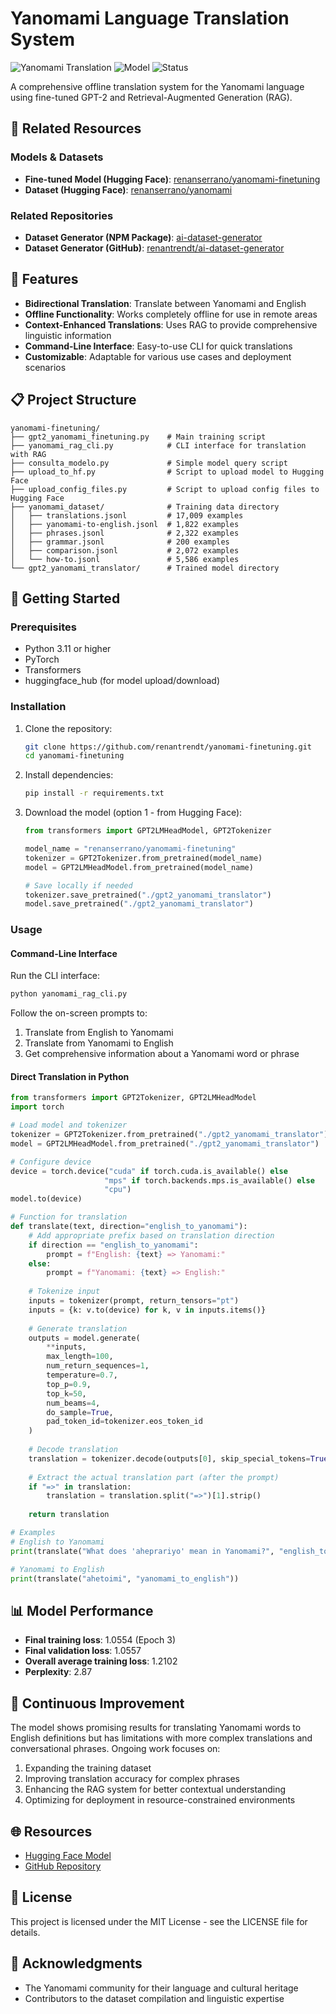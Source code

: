 # Yanomami Language Translation System

![Yanomami Translation](https://img.shields.io/badge/Translation-Yanomami%20%E2%86%94%20English-brightgreen)
![Model](https://img.shields.io/badge/Model-GPT--2%20Small-blue)
![Status](https://img.shields.io/badge/Status-Active-success)

A comprehensive offline translation system for the Yanomami language using fine-tuned GPT-2 and Retrieval-Augmented Generation (RAG).

## 🔗 Related Resources

### Models & Datasets
- **Fine-tuned Model (Hugging Face)**: [renanserrano/yanomami-finetuning](https://huggingface.co/renanserrano/yanomami-finetuning)
- **Dataset (Hugging Face)**: [renanserrano/yanomami](https://huggingface.co/datasets/renanserrano/yanomami)

### Related Repositories
- **Dataset Generator (NPM Package)**: [ai-dataset-generator](https://www.npmjs.com/package/ai-dataset-generator)
- **Dataset Generator (GitHub)**: [renantrendt/ai-dataset-generator](https://github.com/renantrendt/ai-dataset-generator)

## 🌟 Features

- **Bidirectional Translation**: Translate between Yanomami and English
- **Offline Functionality**: Works completely offline for use in remote areas
- **Context-Enhanced Translations**: Uses RAG to provide comprehensive linguistic information
- **Command-Line Interface**: Easy-to-use CLI for quick translations
- **Customizable**: Adaptable for various use cases and deployment scenarios

## 📋 Project Structure

```
yanomami-finetuning/
├── gpt2_yanomami_finetuning.py    # Main training script
├── yanomami_rag_cli.py            # CLI interface for translation with RAG
├── consulta_modelo.py             # Simple model query script
├── upload_to_hf.py                # Script to upload model to Hugging Face
├── upload_config_files.py         # Script to upload config files to Hugging Face
├── yanomami_dataset/              # Training data directory
│   ├── translations.jsonl         # 17,009 examples
│   ├── yanomami-to-english.jsonl  # 1,822 examples
│   ├── phrases.jsonl              # 2,322 examples
│   ├── grammar.jsonl              # 200 examples
│   ├── comparison.jsonl           # 2,072 examples
│   └── how-to.jsonl               # 5,586 examples
└── gpt2_yanomami_translator/      # Trained model directory
```

## 🚀 Getting Started

### Prerequisites

- Python 3.11 or higher
- PyTorch
- Transformers
- huggingface_hub (for model upload/download)

### Installation

1. Clone the repository:
   ```bash
   git clone https://github.com/renantrendt/yanomami-finetuning.git
   cd yanomami-finetuning
   ```

2. Install dependencies:
   ```bash
   pip install -r requirements.txt
   ```

3. Download the model (option 1 - from Hugging Face):
   ```python
   from transformers import GPT2LMHeadModel, GPT2Tokenizer
   
   model_name = "renanserrano/yanomami-finetuning"
   tokenizer = GPT2Tokenizer.from_pretrained(model_name)
   model = GPT2LMHeadModel.from_pretrained(model_name)
   
   # Save locally if needed
   tokenizer.save_pretrained("./gpt2_yanomami_translator")
   model.save_pretrained("./gpt2_yanomami_translator")
   ```

### Usage

#### Command-Line Interface

Run the CLI interface:

```bash
python yanomami_rag_cli.py
```

Follow the on-screen prompts to:
1. Translate from English to Yanomami
2. Translate from Yanomami to English
3. Get comprehensive information about a Yanomami word or phrase

#### Direct Translation in Python

```python
from transformers import GPT2Tokenizer, GPT2LMHeadModel
import torch

# Load model and tokenizer
tokenizer = GPT2Tokenizer.from_pretrained("./gpt2_yanomami_translator")
model = GPT2LMHeadModel.from_pretrained("./gpt2_yanomami_translator")

# Configure device
device = torch.device("cuda" if torch.cuda.is_available() else 
                     "mps" if torch.backends.mps.is_available() else 
                     "cpu")
model.to(device)

# Function for translation
def translate(text, direction="english_to_yanomami"):
    # Add appropriate prefix based on translation direction
    if direction == "english_to_yanomami":
        prompt = f"English: {text} => Yanomami:"
    else:
        prompt = f"Yanomami: {text} => English:"
    
    # Tokenize input
    inputs = tokenizer(prompt, return_tensors="pt")
    inputs = {k: v.to(device) for k, v in inputs.items()}
    
    # Generate translation
    outputs = model.generate(
        **inputs,
        max_length=100,
        num_return_sequences=1,
        temperature=0.7,
        top_p=0.9,
        top_k=50,
        num_beams=4,
        do_sample=True,
        pad_token_id=tokenizer.eos_token_id
    )
    
    # Decode translation
    translation = tokenizer.decode(outputs[0], skip_special_tokens=True)
    
    # Extract the actual translation part (after the prompt)
    if "=>" in translation:
        translation = translation.split("=>")[1].strip()
    
    return translation

# Examples
# English to Yanomami
print(translate("What does 'aheprariyo' mean in Yanomami?", "english_to_yanomami"))

# Yanomami to English
print(translate("ahetoimi", "yanomami_to_english"))
```

## 📊 Model Performance

- **Final training loss**: 1.0554 (Epoch 3)
- **Final validation loss**: 1.0557
- **Overall average training loss**: 1.2102
- **Perplexity**: 2.87

## 🔄 Continuous Improvement

The model shows promising results for translating Yanomami words to English definitions but has limitations with more complex translations and conversational phrases. Ongoing work focuses on:

1. Expanding the training dataset
2. Improving translation accuracy for complex phrases
3. Enhancing the RAG system for better contextual understanding
4. Optimizing for deployment in resource-constrained environments

## 🌐 Resources

- [Hugging Face Model](https://huggingface.co/renanserrano/yanomami-finetuning)
- [GitHub Repository](https://github.com/renantrendt/yanomami-finetuning)

## 📝 License

This project is licensed under the MIT License - see the LICENSE file for details.

## 🙏 Acknowledgments

- The Yanomami community for their language and cultural heritage
- Contributors to the dataset compilation and linguistic expertise
